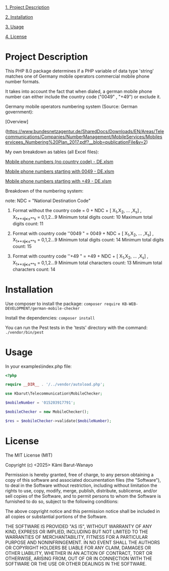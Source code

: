  [1. Project Description](#project-description)
 
 [2. Installation](#installation)
 
 [3. Usage](#usage)
 
 [4. License](#license)
 
# Project Description

This PHP 8.0 package determines if a PHP variable of data type 'string' matches one of Germany mobile operators commercial mobile phone number formats.

It takes into account the fact that when dialed, a german mobile phone number can either include  the country code ("0049" ,  "+49") or exclude it.

Germany mobile operators numbering system (Source: German government):

[Overview]

(https://www.bundesnetzagentur.de/SharedDocs/Downloads/EN/Areas/Telecommunications/Companies/NumberManagement/MobileServices/Mobileservicees_Numbering%20Plan_2017.pdf?__blob=publicationFile&v=2)

My own breakdown as tables (all Excel files):

[Mobile phone numbers (no country code) - DE.xlsm](https://docs.google.com/spreadsheets/d/1v4xwM2N9_sU1WjnWR92lNwZ0194n7JbP)

[Mobile phone numbers starting with 0049 - DE.xlsm](https://docs.google.com/spreadsheets/d/1kQx08kl3vDK3yEOZ-0UXloed2gtLwfv0)

[Mobile phone numbers starting with +49 - DE.xlsm](https://docs.google.com/spreadsheets/d/16we9BrmhX77vPK1FoRr3ImWut35KLSt4)

Breakdown of the numbering system:

note: NDC = "National Destination Code"

1) Format without the country code = 0 + NDC + [ X<sub>1</sub>,X<sub>2</sub>, ... ,X<sub>s</sub>] , X<sub>1**≤**j<**≤**s</sub> = 0,1,2...9
Minimum total digits count: 10
Maximum total digits count: 11

2) Format with country code ''0049 " = 0049 + NDC + [ X<sub>1</sub>,X<sub>2</sub>, ... ,X<sub>s</sub>] , X<sub>1**≤**j<**≤**s</sub> = 0,1,2...9
Minimum total digits count: 14
Minimum total digits count: 15

3) Format with country code ''+49 " = +49 + NDC + [ X<sub>1</sub>,X<sub>2</sub>, ... ,X<sub>s</sub>] , X<sub>1**≤**j<**≤**s</sub> = 0,1,2...9
Minimum total characters count: 13
Minimum total characters count: 14

# Installation

Use composer to install the package: `composer require KB-WEB-DEVELOPMENT/german-mobile-checker`

Install the dependencies: `composer install` 

You can run the Pest tests in the 'tests' directory with the command: `./vendor/bin/pest`


# Usage

In your examples\index.php file: 

```php
<?php

require __DIR__ . '/../vendor/autoload.php';

use Kbarut\Telecommunication\MobileChecker;

$mobileNumber = '015203917791';

$mobileChecker = new MobileChecker();

$res = $mobileChecker->validate($mobileNumber);

 ```

# License 

The MIT License (MIT)

Copyright (c) <2025> Kâmi Barut-Wanayo

Permission is hereby granted, free of charge, to any person obtaining a copy of this software and associated documentation files (the "Software"), to deal in the Software without restriction, including without limitation the rights to use, copy, modify, merge, publish, distribute, sublicense, and/or sell copies of the Software, and to permit persons to whom the Software is furnished to do so, subject to the following conditions:

The above copyright notice and this permission notice shall be included in all copies or substantial portions of the Software.

THE SOFTWARE IS PROVIDED "AS IS", WITHOUT WARRANTY OF ANY KIND, EXPRESS OR IMPLIED, INCLUDING BUT NOT LIMITED TO THE WARRANTIES OF MERCHANTABILITY, FITNESS FOR A PARTICULAR PURPOSE AND NONINFRINGEMENT. IN NO EVENT SHALL THE AUTHORS OR COPYRIGHT HOLDERS BE LIABLE FOR ANY CLAIM, DAMAGES OR OTHER LIABILITY, WHETHER IN AN ACTION OF CONTRACT, TORT OR OTHERWISE, ARISING FROM, OUT OF OR IN CONNECTION WITH THE SOFTWARE OR THE USE OR OTHER DEALINGS IN THE SOFTWARE.
